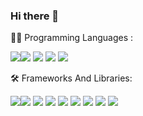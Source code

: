### Hi there 👋

🐱‍💻 Programming Languages :

<img src="https://img.shields.io/badge/html5%20-%23E34F26.svg?&style=for-the-badge&logo=html5&logoColor=white&color=black"/><img src="https://img.shields.io/badge/css%20-%23E34F26.svg?&style=for-the-badge&logo=css3&logoColor=white&color=black"/> <img src="https://img.shields.io/badge/javascript%20-%23E34F26.svg?&style=for-the-badge&logo=javascript&logoColor=white&color=black"/> <img src="https://img.shields.io/badge/php%20-%23E34F26.svg?&style=for-the-badge&logo=php&logoColor=white&color=black"/>
<img src="https://img.shields.io/badge/c%20%23%20-%23E34F26.svg?&style=for-the-badge&logo=sharp&logoColor=white&color=black"/>


🛠 Frameworks And Libraries:

<img src="https://img.shields.io/badge/react%20-%23E34F26.svg?&style=for-the-badge&logo=react&logoColor=white&color=black"/><img src="https://img.shields.io/badge/tailwind%20-%23E34F26.svg?&style=for-the-badge&logo=tailwind-css&logoColor=white&color=black"/> <img src="https://img.shields.io/badge/bootstrap%20-%23E34F26.svg?&style=for-the-badge&logo=bootstrap&logoColor=white&color=black"/> <img src="https://img.shields.io/badge/jQuery%20-%23E34F26.svg?&style=for-the-badge&logo=jQuery&logoColor=white&color=black"/> <img src="https://img.shields.io/badge/node.js%20-%23E34F26.svg?&style=for-the-badge&logo=node-dot-js&logoColor=white&color=black"/> <img src="https://img.shields.io/badge/express%20-%23E34F26.svg?&style=for-the-badge&logo=express&logoColor=white&color=black"/> <img src="https://img.shields.io/badge/mongoDB%20-%23E34F26.svg?&style=for-the-badge&logo=mongodb&logoColor=white&color=black"/> <img src="https://img.shields.io/badge/mysql%20-%23E34F26.svg?&style=for-the-badge&logo=mysql&logoColor=white&color=black"/>  <img src="https://img.shields.io/badge/unity%20-%23E34F26.svg?&style=for-the-badge&logo=unity&logoColor=white&color=black"/>


<!--
**damiadesoye/damiadesoye** is a ✨ _special_ ✨ repository because its `README.md` (this file) appears on your GitHub profile.

Here are some ideas to get you started:

- 🔭 I’m currently working on ...
- 🌱 I’m currently learning ...
- 👯 I’m looking to collaborate on ...
- 🤔 I’m looking for help with ...
- 💬 Ask me about ...
- 📫 How to reach me: ...
- 😄 Pronouns: ...
- ⚡ Fun fact: ...
-->

